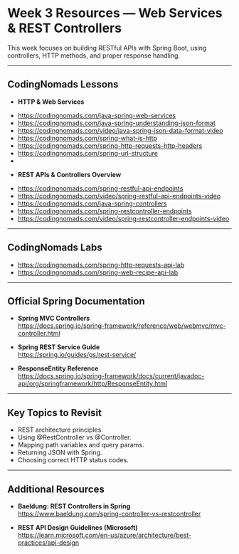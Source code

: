 # Week 3 Resources — Web Services & REST Controllers

This week focuses on building RESTful APIs with Spring Boot, using controllers, HTTP methods, and proper response handling.

---

## CodingNomads Lessons

- **HTTP & Web Services**
* https://codingnomads.com/java-spring-web-services
* https://codingnomads.com/java-spring-understanding-json-format
* https://codingnomads.com/video/java-spring-json-data-format-video
* https://codingnomads.com/spring-what-is-http
* https://codingnomads.com/spring-http-requests-http-headers
* https://codingnomads.com/spring-url-structure
* 

- **REST APIs & Controllers Overview**  
* https://codingnomads.com/spring-restful-api-endpoints
* https://codingnomads.com/video/spring-restful-api-endpoints-video
* https://codingnomads.com/java-spring-controllers
* https://codingnomads.com/spring-restcontroller-endpoints
* https://codingnomads.com/video/spring-restcontroller-endpoints-video


---

## CodingNomads Labs

* https://codingnomads.com/spring-http-requests-api-lab
* https://codingnomads.com/spring-web-recipe-api-lab

---

## Official Spring Documentation

- **Spring MVC Controllers**  
  https://docs.spring.io/spring-framework/reference/web/webmvc/mvc-controller.html

- **Spring REST Service Guide**  
  https://spring.io/guides/gs/rest-service/

- **ResponseEntity Reference**  
  https://docs.spring.io/spring-framework/docs/current/javadoc-api/org/springframework/http/ResponseEntity.html

---

## Key Topics to Revisit

- REST architecture principles.  
- Using @RestController vs @Controller.  
- Mapping path variables and query params.  
- Returning JSON with Spring.  
- Choosing correct HTTP status codes.

---

## Additional Resources

- **Baeldung: REST Controllers in Spring**  
  https://www.baeldung.com/spring-controller-vs-restcontroller

- **REST API Design Guidelines (Microsoft)**  
  https://learn.microsoft.com/en-us/azure/architecture/best-practices/api-design
